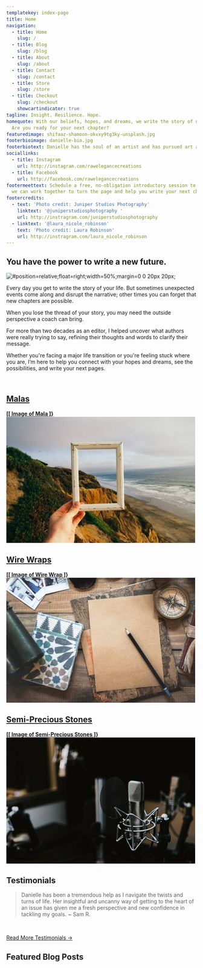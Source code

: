 ```yaml
---
templatekey: index-page
title: Home
navigation:
  - title: Home
    slug: /
  - title: Blog
    slug: /blog
  - title: About
    slug: /about
  - title: Contact
    slug: /contact
  - title: Store
    slug: /store
  - title: Checkout
    slug: /checkout
    showcartindicator: true
tagline: Insight. Resilience. Hope.
homequote: With our beliefs, hopes, and dreams, we write the story of our lives.
  Are you ready for your next chapter?
featuredimage: shifaaz-shamoon-okvxy9tg3ky-unsplash.jpg
footerbioimage: danielle-bio.jpg
footerbiotext: Danielle has the soul of an artist and has pursued art as a way of life. Santa Fe fits her well.
sociallinks:
  - title: Instagram
    url: http://instagram.com/rawelegancecreations
  - title: Facebook
    url: http://facebook.com/rawelegancecreations
footermeettext: Schedule a free, no-obligation introductory session to learn how
  we can work together to turn the page and help you write your next chapter.
footercredits:
  - text: 'Photo credit: Juniper Studios Photography'
    linktext: '@juniperstudiosphotography '
    url: http://instragram.com/juniperstudiosphotography
  - linktext: '@laura_nicole_robinson'
    text: 'Photo credit: Laura Robinson'
    url: http://instragram.com/laura_nicole_robinson
---
```


## You have the power to write a new future.

![](daniell-bio.jpg '#position=relative;float=right;width=50%;margin=0 0 20px 20px;')

Every day you get to write the story of your life. But sometimes unexpected events come along and disrupt the narrative; other times you can forget that new chapters are possible.

When you lose the thread of your story, you may need the outside perspective a coach can bring.

For more than two decades as an editor, I helped uncover what authors were really trying to say, refining their thoughts and words to clarify their message.

Whether you're facing a major life transition or you're feeling stuck where you are, I’m here to help you connect with your hopes and dreams, see the possibilities, and write your next pages.

<br style="clear: both"/>

<vertical-tiles-grid>
<a href="/coaching">
<h2>Malas</h2>
<strong>[[ Image of Mala ]}</strong>
<div class="img-wrapper"><img src="./pine-watt-3_Xwxya43hE-unsplash.jpg" /></div>
</a>
<a href="/blog">
<h2>Wire Wraps</h2>
<strong>[[ Image of Wire Wrap ]}</strong>
<div class="img-wrapper"><img src="./rana-sawalha-W_-6PWGbYaU-unsplash.jpg" /></div>
</a>
<a href="/speaking">
<h2>Semi-Precious Stones</h2>
<strong>[[ Image of Semi-Precious Stones ]}</strong>
<div class="img-wrapper"><img src="./jonathan-velasquez-c1ZN57GfDB0-unsplash.jpg" /></div>
</a>
</vertical-tiles-grid>

## Testimonials

> Danielle has been a tremendous help as I navigate the twists and turns of life. Her insightful and uncanny way of getting to the heart of an issue has given me a fresh perspective and new confidence in tackling my goals. ~ Sam R.

<br />

[Read More Testimonials &rarr;](/testimonials)

## Featured Blog Posts

<post-grid featured="true" count="3"></post-grid>
